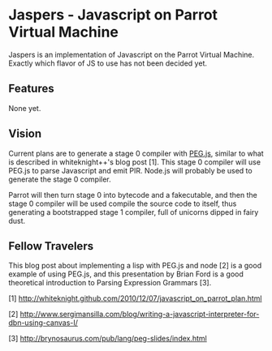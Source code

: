 Jaspers - Javascript on Parrot Virtual Machine
==============================================

Jaspers is an implementation of Javascript on the Parrot Virtual Machine. Exactly
which flavor of JS to use has not been decided yet.


Features
--------

None yet.


Vision
------------

Current plans are to generate a stage 0 compiler with [PEG.js][peg_homepage],
similar to what is described in whiteknight++'s blog post [1]. This stage 0
compiler will use PEG.js to parse Javascript and emit PIR. Node.js will
probably be used to generate the stage 0 compiler.

Parrot will then turn stage 0 into bytecode and a fakecutable, and then the
stage 0 compiler will be used compile the source code to itself, thus
generating a bootstrapped stage 1 compiler, full of unicorns dipped in fairy dust.

Fellow Travelers
---------------
This blog post about implementing a lisp with PEG.js and node [2] is a good
example of using PEG.js, and this presentation by Brian Ford is a good
theoretical introduction to Parsing Expression Grammars [3].

[peg_homepage]: http://pegjs.majda.cz

[1] http://whiteknight.github.com/2010/12/07/javascript_on_parrot_plan.html

[2] http://www.sergimansilla.com/blog/writing-a-javascript-interpreter-for-dbn-using-canvas-I/

[3] http://brynosaurus.com/pub/lang/peg-slides/index.html
